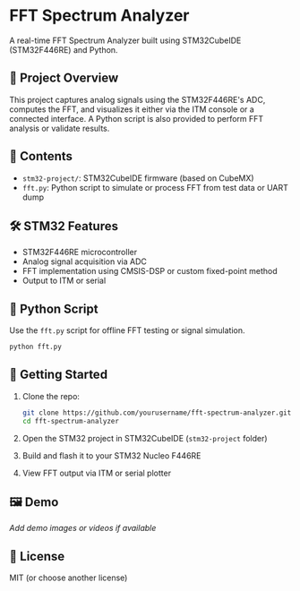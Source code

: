 # FFT Spectrum Analyzer

A real-time FFT Spectrum Analyzer built using STM32CubeIDE (STM32F446RE) and Python.

## 📌 Project Overview

This project captures analog signals using the STM32F446RE's ADC, computes the FFT, and visualizes it either via the ITM console or a connected interface. A Python script is also provided to perform FFT analysis or validate results.

## 🧰 Contents

- `stm32-project/`: STM32CubeIDE firmware (based on CubeMX)
- `fft.py`: Python script to simulate or process FFT from test data or UART dump

## 🛠️ STM32 Features

- STM32F446RE microcontroller
- Analog signal acquisition via ADC
- FFT implementation using CMSIS-DSP or custom fixed-point method
- Output to ITM or serial

## 🐍 Python Script

Use the `fft.py` script for offline FFT testing or signal simulation.

```bash
python fft.py
```

## 🚀 Getting Started

1. Clone the repo:
    ```bash
    git clone https://github.com/yourusername/fft-spectrum-analyzer.git
    cd fft-spectrum-analyzer
    ```

2. Open the STM32 project in STM32CubeIDE (`stm32-project` folder)

3. Build and flash it to your STM32 Nucleo F446RE

4. View FFT output via ITM or serial plotter

## 🖼️ Demo

_Add demo images or videos if available_

## 📄 License

MIT (or choose another license)